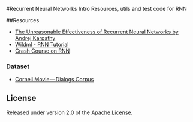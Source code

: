 #Recurrent Neural Networks Intro
Resources, utils and test code for RNN

##Resources
* [The Unreasonable Effectiveness of Recurrent Neural Networks by Andrej Karpathy](https://medium.com/r/?url=http%3A%2F%2Fkarpathy.github.io%2F2015%2F05%2F21%2Frnn-effectiveness%2F)
* [Wildml - RNN Tutorial](http://www.wildml.com/2015/09/recurrent-neural-networks-tutorial-part-1-introduction-to-rnns/)
* [Crash Course on RNN](https://medium.com/r/?url=http%3A%2F%2Fmachinelearningmastery.com%2Fcrash-course-recurrent-neural-networks-deep-learning%2F)

### Dataset
* [Cornell Movie — Dialogs Corpus](http://www.cs.cornell.edu/~cristian/Cornell_Movie-Dialogs_Corpus.html)

## License

Released under version 2.0 of the [Apache License].

[Apache license]: http://www.apache.org/licenses/LICENSE-2.0
